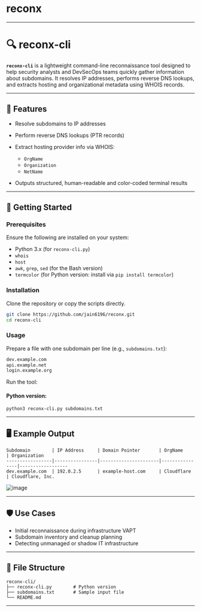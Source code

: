# reconx
---

# 🔍 reconx-cli

**`reconx-cli`** is a lightweight command-line reconnaissance tool designed to help security analysts and DevSecOps teams quickly gather information about subdomains. It resolves IP addresses, performs reverse DNS lookups, and extracts hosting and organizational metadata using WHOIS records.

---

## 🧩 Features

* Resolve subdomains to IP addresses
* Perform reverse DNS lookups (PTR records)
* Extract hosting provider info via WHOIS:

  * `OrgName`
  * `Organization`
  * `NetName`
* Outputs structured, human-readable and color-coded terminal results

---

## 🚀 Getting Started

### Prerequisites

Ensure the following are installed on your system:

* Python 3.x (for `reconx-cli.py`)
* `whois`
* `host`
* `awk`, `grep`, `sed` (for the Bash version)
* `termcolor` (for Python version: install via `pip install termcolor`)

### Installation

Clone the repository or copy the scripts directly.

```bash
git clone https://github.com/jain6196/reconx.git
cd reconx-cli
```

### Usage

Prepare a file with one subdomain per line (e.g., `subdomains.txt`):

```txt
dev.example.com
api.example.net
login.example.org
```

Run the tool:

#### Python version:

```bash
python3 reconx-cli.py subdomains.txt
```

---

## 🖥️ Example Output

```
Subdomain        | IP Address     | Domain Pointer       | OrgName        | Organization
-----------------|----------------|----------------------|----------------|------------------
dev.example.com  | 192.0.2.5      | example-host.com     | Cloudflare     | Cloudflare, Inc.
```

![image](https://github.com/user-attachments/assets/a0195bf4-8ed2-4c4f-bdde-93871ab2d122)

---

## 🛡 Use Cases

* Initial reconnaissance during infrastructure VAPT
* Subdomain inventory and cleanup planning
* Detecting unmanaged or shadow IT infrastructure

---

## 📁 File Structure

```
reconx-cli/
├── reconx-cli.py        # Python version
├── subdomains.txt       # Sample input file
└── README.md
```

---
